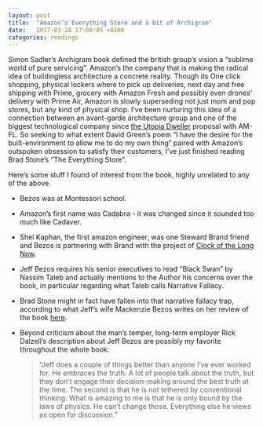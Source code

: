 ```yaml
---
layout: post
title:  "Amazon’s Everything Store and a bit of Archigram"
date:   2017-03-28 17:08:05 +0100
categories: readings
---
```



Simon Sadler’s Archigram book defined the british group’s vision a “sublime world of pure servicing”. Amazon’s the company that is making the radical idea of buildingless architecture a concrete reality. Though its One click shopping, physical lockers where to pick up deliveries, next day and free shipping with Prime, grocery with Amazon Fresh and possibly even drones’ delivery with Prime Air, Amazon is slowly superseding not just mom and pop stores, but any kind of physical shop. I’ve been nurturing this idea of a connection between an avant-garde architecture group and one of the biggest technological company since [the Utopia Dweller](https://futurearchitectureplatform.org/projects/247e7f3c-060f-4ecd-947c-e3187ddee738) proposal with AM-FL. So seeking to what extent David Green’s poem “I have the desire for the built-environment to allow me to do my own thing” paired with Amazon’s outspoken obsession to satisfy their customers, I’ve just finished reading Brad Stone’s “The Everything Store”.  

Here’s some stuff I found of interest from the book, highly unrelated to any of the above.

- Bezos was at Montessori school.
- Amazon’s first name was Cadabra - it was changed since it sounded too much like Cadaver.
- Shel Kaphan, the first amazon engineer, was one Steward Brand friend and Bezos is partnering with Brand with the project of [Clock of the Long Now](https://longnow.org/clock/).
- Jeff Bezos requires his senior executives to read “Black Swan” by Nassim Taleb and actually mentions to the Author his concerns over the book, in particular regarding what Taleb calls Narrative Fallacy.
- Brad Stone might in fact have fallen into that narrative fallacy trap, according to what Jeff’s wife Mackenzie Bezos writes on her review of the book [here](https://www.amazon.com/review/R2I0T26SV0ELPP).
- Beyond criticism about the man’s temper, long-term employer Rick Dalzell’s description about Jeff Bezos are possibly my favorite throughout the whole book:



    > “Jeff does a couple of things better than anyone I’ve ever worked for. He embraces the truth. A lot of people talk about the truth, but they don’t engage their decision-making around the best truth at the time. The second is that he is not tethered by conventional thinking. What is amazing to me is that he is only bound by the laws of physics. He can’t change those. Everything else he views as open for discussion.”

